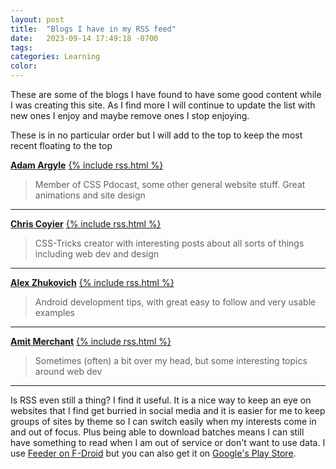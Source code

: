 ```yaml
---
layout: post
title:  "Blogs I have in my RSS feed"
date:   2023-09-14 17:49:18 -0700
tags:   
categories: Learning
color:  
---
```


These are some of the blogs I have found to have some good content while I was creating this site.
As I find more I will continue to update the list with new ones I enjoy and maybe remove ones I stop enjoying.

These is in no particular order but I will add to the top to keep the most recent floating to the top

**[Adam Argyle](https://nerdy.dev/)** 
[{% include rss.html %}](https://nerdy.dev/rss.xml) 
> Member of CSS Pdocast, some other general website stuff. Great animations and site design

---

**[Chris Coyier](https://chriscoyier.net/)**
[{% include rss.html %}](https://chriscoyier.net/feed/) 
> CSS-Tricks creator with interesting posts about all sorts of things including web dev and design

---

**[Alex Zhukovich](https://alexzh.com/)** 
[{% include rss.html %}](https://alexzh.com/rss) 
> Android development tips, with great easy to follow and very usable examples

---

**[Amit Merchant](https://www.amitmerchant.com/)** 
[{% include rss.html %}](https://www.amitmerchant.com/feed.xml) 
> Sometimes (often) a bit over my head, but some interesting topics around web dev

---

Is RSS even still a thing? I find it useful. It is a nice way to keep an eye on websites that I find get burried in social media and it is easier for me to keep groups of sites by theme so I can switch easily when my interests come in and out of focus. Plus being able to download batches means I can still have something to read when I am out of service or don't want to use data. 
I use [Feeder on F-Droid](https://f-droid.org/packages/com.nononsenseapps.feeder/) but you can also get it on [Google's Play Store](https://play.google.com/store/apps/details?id=com.nononsenseapps.feeder.play&hl=en_US&pli=1).

